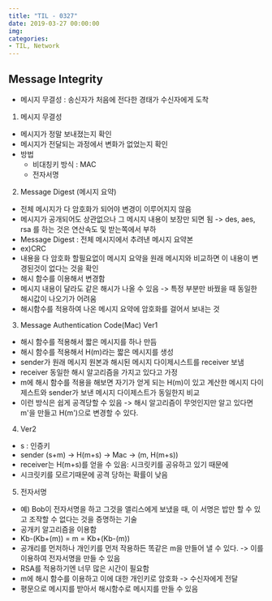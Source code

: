 ```yaml
---
title: "TIL - 0327"
date: 2019-03-27 00:00:00
img:
categories:
- TIL, Network
---
```


## Message Integrity
- 메시지 무결성 : 송신자가 처음에 전다한 경태가 수신자에게 도착


1. 메시지 무결성
- 메시지가 정말 보내졌는지 확인
- 메시지가 전달되는 과정에서 변화가 없었는지 확인
- 방법
    - 비대칭키 방식 : MAC
    - 전자서명

2. Message Digest (메시지 요약)
- 전체 메시지가 다 암호화가 되어야 변경이 이루어지지 않음
- 메시지가 공개되어도 상관없으나 그 메시지 내용이 보장만 되면 됨 -> des, aes, rsa 를 하는 것은 연산속도 및 받는쪽에서 부하
- Message Digest : 전체 메시지에서 추려낸 메시지 요약본
- ex)CRC
- 내용을 다 암호화 할필요없이 메시지 요약을 원래 메시지와 비교하면 이 내용이 변경된것이 없다는 것을 확인
- 해시 함수를 이용해서 변경함
- 메시지 내용이 달라도 같은 해시가 나올 수 있음 -> 특정 부분만 바꿨을 때 동일한 해시값이 나오기가 어려움
- 해시함수를 적용하여 나온 메시지 요약에 암호화를 걸어서 보내는 것

3. Message Authentication Code(Mac) Ver1
- 해시 함수를 적용해서 짧은 메시지를 하나 만듬
- 해시 함수를 적용해서 H(m)라는 짧은 메시지를 생성
- sender가 원래 메시지 원본과 해시된 메시지 다이제시스트를 receiver 보냄
- receiver 동일한 해시 알고리즘을 가지고 있다고 가정
- m에 해시 함수를 적용을 해보면 자기가 얻게 되는 H(m)이 있고 계산한 메시지 다이제스트와 sender가 보낸 메시지 다이제스트가 동일한지 비교
- 이런 방식은 쉽게 공격당할 수 있음 -> 해시 알고리즘이 무엇인지만 알고 있다면 m'을 만들고 H(m')으로 변경할 수 있다.

4. Ver2
- s : 인증키
- sender (s+m) -> H(m+s) -> Mac -> (m, H(m+s))
- receiver는 H(m+s)를 얻을 수 있음: 시크릿키를 공유하고 있기 때문에
- 시크릿키를 모르기때문에 공격 당하는 확률이 낮음

5. 전자서명
- 예) Bob이 전자서명을 하고 그것을 앨리스에게 보냈을 때, 이 서명은 밥만 할 수 있고 조작할 수 없다는 것을 증명하는 기술
- 공개키 알고리즘을 이용함
- Kb-(Kb+(m)) = m = Kb+(Kb-(m))
- 공개리를 먼저하나 개인키를 먼저 작용하든 똑같은 m을 만들어 낼 수 있다. -> 이를 이용하여 전자서명을 만들 수 있음
- RSA를 적용하기엔 너무 많은 시간이 필요함
- m에 해시 함수를 이용하고 이에 대한 개인키로 암호화 -> 수신자에게 전달
- 평문으로 메시지를 받아서 해시함수로 메시지를 만들 수 있음
